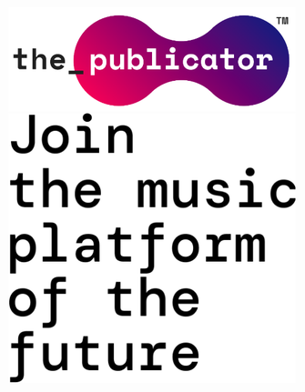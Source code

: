 
<div style="color: red">
<img src ="https://raw.githubusercontent.com/The-Publicator/.github/main/profile/assets/the_publicator.png" title="The Publicator Logo"/>

<img src ="https://raw.githubusercontent.com/The-Publicator/.github/main/profile/assets/slogan.png" title="The Publicator Logo"/>
</div>
